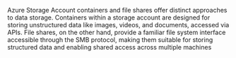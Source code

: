 Azure Storage Account containers and file shares offer distinct approaches to data storage. Containers within a storage account are designed for storing unstructured data like images, videos, and documents, accessed via APIs. File shares, on the other hand, provide a familiar file system interface accessible through the SMB protocol, making them suitable for storing structured data and enabling shared access across multiple machines